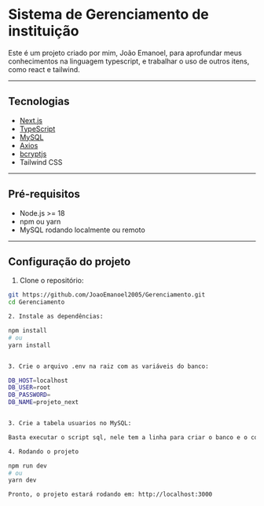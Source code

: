 # Sistema de Gerenciamento de instituição

Este é um projeto criado por mim, João Emanoel, para aprofundar meus conhecimentos na linguagem typescript, e trabalhar o uso de outros itens, como react e tailwind.

---

## Tecnologias

- [Next.js](https://nextjs.org/)
- [TypeScript](https://www.typescriptlang.org/)
- [MySQL](https://www.mysql.com/)
- [Axios](https://axios-http.com/)
- [bcryptjs](https://www.npmjs.com/package/bcryptjs)
- Tailwind CSS

---

## Pré-requisitos

- Node.js >= 18
- npm ou yarn
- MySQL rodando localmente ou remoto

---

## Configuração do projeto

1. Clone o repositório:

```bash
git https://github.com/JoaoEmanoel2005/Gerenciamento.git
cd Gerenciamento

2. Instale as dependências:

npm install
# ou
yarn install


3. Crie o arquivo .env na raiz com as variáveis do banco:

DB_HOST=localhost
DB_USER=root
DB_PASSWORD=
DB_NAME=projeto_next


3. Crie a tabela usuarios no MySQL:

Basta executar o script sql, nele tem a linha para criar o banco e o codigo da tabela

4. Rodando o projeto

npm run dev
# ou
yarn dev

Pronto, o projeto estará rodando em: http://localhost:3000
